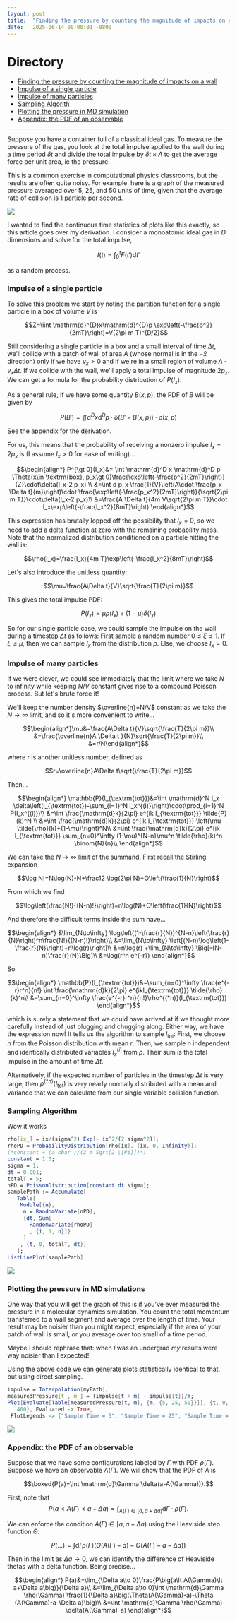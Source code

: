 ```yaml
---
layout: post
title:  "Finding the pressure by counting the magnitude of impacts on a wall"
date:   2025-06-14 00:00:01 -0800
---
```


Directory
===
- [Finding the pressure by counting the magnitude of impacts on a wall](#section0)
- [Impulse of a single particle](#section1)
- [Impulse of many particles](#section2)
- [Sampling Algorith](#section3)
- [Plotting the pressure in MD simulation](#section4)
- [Appendix: the PDF of an observable](#section5)

---

Suppose you have a container full of a classical ideal gas. To measure the pressure of the gas, you look at the total impulse applied to the wall during a time period $\delta t$ and divide the total impulse by $\delta t\times A$ to get the average force per unit area, ie the pressure. 

This is a common exercise in computational physics classrooms, but the results are often quite noisy. For example, here is a 
graph of the measured pressure averaged over $5,$ $25,$ and $50$ units of time, given that the average rate of collision is $1$ particle per second.

![](/img/posts/pressureMeasurement.svg)


I wanted to find the continuous time statistics of plots like this exactly, so this article goes over my derivation. I consider a monoatomic ideal gas in $D$ dimensions and solve for the total impulse,

$$I(t)=\int_0^t F(t')\mathrm{d}t'$$

as a random process.

### Impulse of a single particle <a name="section1"></a>


To solve this problem we start by noting the partition function for a single particle in a box of volume $V$ is 

$$Z=\iint \mathrm{d}^{D}x\mathrm{d}^{D}p \exp\left(-\frac{p^2}{2mT}\right)=V(2\pi m T)^{D/2}$$

Still considering a single particle in a box and a small interval of time $\Delta t$, we'll collide with a patch of wall of area $A$ (whose normal is in the $-\hat{x}$ direction) only if we have $v_x\gt 0$ and if we're in a small region of volume $A\cdot v_x \Delta t.$ If we collide with the wall, we'll apply a total impulse of magnitude $2 p_x.$ We can get a formula for the probability distribution of $P(I_x).$

As a general rule, if we have some quantity $B(x,p),$ the PDF of $B$ will be given by 

$$P(B')=\iint \mathrm{d}^{D}x\mathrm{d}^{D}p\cdot  \delta(B'-B(x,p))\cdot \rho(x,p)$$

See the appendix for the derivation. 

For us, this means that the probability of receiving a nonzero impulse $I_x=2 p_x$ is (I assume $I_x\gt 0$ for ease of writing)...

$$\begin{align*}
P^{\gt 0}(I_x)&= \int \mathrm{d}^D x \mathrm{d}^D p 
\Theta(x\in \textrm{box}, p_x\gt 0)\frac{\exp\left(-\frac{p^2}{2mT}\right)}{Z}\cdot\delta(I_x-2 p_x) \\
&=\int d p_x \frac{1}{V}\left(A\cdot \frac{p_x \Delta t}{m}\right)\cdot \frac{\exp\left(-\frac{p_x^2}{2mT}\right)}{\sqrt{2\pi m T}}\cdot\delta(I_x-2 p_x)\\
&=\frac{A  \Delta t}{4m V\sqrt{2\pi m T}}\cdot I_x\exp\left(-\frac{I_x^2}{8mT}\right)
\end{align*}$$

This expression has brutally lopped off the possibility that $I_x=0,$ so we need to add a delta function at zero with the remaining probability mass. Note that the normalized distribution conditioned on a particle hitting the wall is:

$$\rho(I_x)=\frac{I_x}{4m T}\exp\left(-\frac{I_x^2}{8mT}\right)$$

Let's also introduce the unitless quantity:

$$\mu=\frac{A\Delta t}{V}\sqrt{\frac{T}{2\pi m}}$$

This gives the total impulse PDF:

$$P(I_x)=\mu \rho(I_x)+(1-\mu)\delta(I_x)$$

So for our single particle case, we could sample the impulse on the wall during a timestep $\Delta t$ as follows: First sample a random number $0\leq \xi\leq 1.$  If $\xi\leq \mu,$ then we can sample $I_x$ from the distribution $\rho.$ Else, we choose $I_x=0.$ 

### Impulse of many particles <a name="section2"></a>


If we were clever, we could see immediately that the limit where we take $N$ to infinity while keeping $N/V$ constant gives rise to a compound Poisson process. But let's brute force it! 

We'll keep the number density $\overline{n}=N/V$ constant as we take the $N\to\infty$ limit, and so it's more convenient to write...

$$\begin{align*}\mu&=\frac{A\Delta t}{V}\sqrt{\frac{T}{2\pi m}}\\
&=\frac{\overline{n}A \Delta t }{N}\sqrt{\frac{T}{2\pi m}}\\
&=r/N\end{align*}$$

where $r$ is another unitless number, defined as

$$r=\overline{n}A\Delta t\sqrt{\frac{T}{2\pi m}}$$

Then...

$$\begin{align*}
\mathbb{P}(I_{\textrm{tot}})&=\int \mathrm{d}^N I_x \delta\left(I_{\textrm{tot}}-\sum_{i=1}^N I_x^{(i)}\right)\cdot\prod_{i=1}^N P(I_x^{(i)})\\
&=\int \frac{\mathrm{d}k}{2\pi} e^{ik I_{\textrm{tot}}} \tilde{P}(k)^N \\
&=\int \frac{\mathrm{d}k}{2\pi} e^{ik I_{\textrm{tot}}} \left(\mu \tilde{\rho}(k)+(1-\mu)\right)^N\\
&=\int \frac{\mathrm{d}k}{2\pi} e^{ik I_{\textrm{tot}}} \sum_{n=0}^\infty (1-\mu)^{N-n}\mu^n \tilde{\rho}(k)^n \binom{N}{n}\\
\end{align*}$$

We can take the $N\to\infty$ limit of the summand. First recall the Stirling expansion

$$\log N!=N\log(N)-N+\frac12 \log(2\pi N)+O\left(\frac{1}{N}\right)$$

From which we find

$$\log\left(\frac{N!}{(N-n)!}\right)=n\log(N)+O\left(\frac{1}{N}\right)$$

And therefore the difficult terms inside the sum have...

$$\begin{align*}
&\lim_{N\to\infty} \log\left((1-\frac{r}{N})^{N-n}\left(\frac{r}{N}\right)^n\frac{N!}{(N-n)!}\right)\\
&=\lim_{N\to\infty} \left[(N-n)\log\left(1-\frac{r}{N}\right)+n\log(r)\right]\\
&=n\log(r) +\lim_{N\to\infty} \Big[-(N-n)\frac{r}{N}\Big]\\
&=\log(r^n e^{-r})
\end{align*}$$

So

$$\begin{align*}
\mathbb{P}(I_{\textrm{tot}})&=\sum_{n=0}^\infty  \frac{e^{-r}r^n}{n!}
\int \frac{\mathrm{d}k}{2\pi} e^{ikI_{\textrm{tot}}} \tilde{\rho}(k)^n\\
&=\sum_{n=0}^\infty  \frac{e^{-r}r^n}{n!}\rho^{(*n)}(I_{\textrm{tot}})
\end{align*}$$

which is surely a statement that we could have arrived at if we thought more carefully instead of just plugging and chugging along. Either way, we have the expression now! It tells us the algorithm to sample $I_{\textrm{tot}}$: First, we choose $n$ from the Poisson distribution with mean $r.$ Then, we sample $n$ independent and identically distributed variables $I_x^{(i)}$ from $\rho.$ Their sum is the total impulse in the amount of time $\Delta t.$ 

Alternatively, if the expected number of particles in the timestep $\Delta t$ is very large, then $\rho^{(*n)}(I_{\textrm{tot}})$ is very nearly normally distributed with a mean and variance that we can calculate from our single variable collision function.

### Sampling Algorithm <a name="section3"></a>


Wow it works

```mathematica
rho[ix_] = ix/(sigma^2) Exp[- ix^2/(2 sigma^2)];
rhoPD = ProbabilityDistribution[rho[ix], {ix, 0, Infinity}];
(*constant = (a nbar )/(2 m Sqrt[2 \[Pi]])*)
constant = 1.0;
sigma = 1;
dt = 0.001;
totalT = 5;
nPD = PoissonDistribution[constant dt sigma];
samplePath := Accumulate[
   Table[
    Module[{n},
     n = RandomVariate[nPD];
     {dt, Sum[
       RandomVariate[rhoPD]
       , {i, 1, n}]}
     ]
    , {t, 0, totalT, dt}]
   ];
ListLinePlot[samplePath]
```

![](/img/posts/impulseOverTime.svg)

### Plotting the pressure in MD simulations <a name="section4"></a>


One way that you will get the graph of this is if you've ever measured the pressure in a molecular dynamics simulation. You count the total momentum transferred to a wall segment and average over the length of time. Your result may be noisier than you might expect, especially if the area of your patch of wall is small, or you average over too small of a time period. 

Maybe I should rephrase that: when *I* was an undergrad *my* results were way noisier than I expected! 

Using the above code we can generate plots statistically identical to that, but using direct sampling.

```mathematica
impulse = Interpolation[myPath];
measuredPressure[t_, m_] = (impulse[t + m] - impulse[t])/m;
Plot[Evaluate[Table[measuredPressure[t, m], {m, {5, 25, 50}}]], {t, 0,
   400}, Evaluated -> True, 
 PlotLegends -> {"Sample Time = 5", "Sample Time = 25", "Sample Time = 50"}]
```

![](/img/posts/pressureMeasurement.svg)


### Appendix: the PDF of an observable <a name="section5"></a>


Suppose that we have some configurations labeled by $\Gamma$ with PDF $\rho(\Gamma).$ Suppose we have an observable $A(\Gamma).$ We will show that the PDF of $A$ is 

$$\boxed{P(a)=\int \mathrm{d}\Gamma \delta(a-A(\Gamma))}.$$

First, note that 
$$P\big(a\lt A(\Gamma)\lt a+\Delta a\big)=\int_{A(\Gamma)\in[a,a+\Delta a)} \mathrm{d}\Gamma \cdot \rho(\Gamma).$$

We can enforce the condition $A(\Gamma)\in[a,a+\Delta a)$ using the Heaviside step function $\Theta{:}$

$$P\big(\textrm{...}\big) =\int \mathrm{d}\Gamma \rho(\Gamma)\big(\Theta(A(\Gamma)-a)-\Theta (A(\Gamma)-a-\Delta a)\big)$$

Then in the limit as $\Delta a\to 0,$ we can identify the difference of Heaviside thetas with a delta function. Being precise...

$$\begin{align*}
P(a)&=\lim_{\Delta a\to 0}\frac{P\big(a\lt A(\Gamma)\lt a+\Delta a\big)}{\Delta a}\\
&=\lim_{\Delta a\to 0}\int \mathrm{d}\Gamma \rho(\Gamma) \frac{1}{\Delta a}\big(\Theta(A(\Gamma)-a)-\Theta (A(\Gamma)-a-\Delta a)\big)\\
&=\int \mathrm{d}\Gamma \rho(\Gamma) \delta(A(\Gamma)-a)
\end{align*}$$



